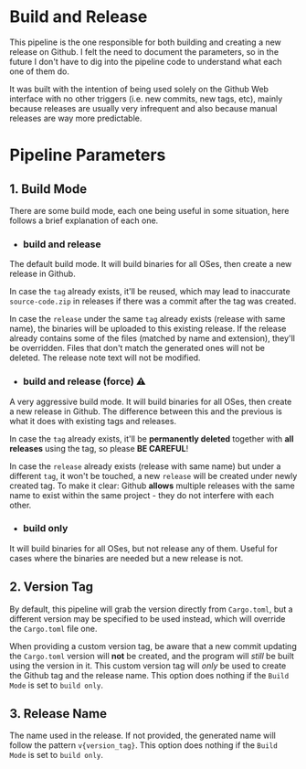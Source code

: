 # Build and Release

This pipeline is the one responsible for both building and creating a new release on Github. I felt the need to document the parameters, so in the future I don't have to dig into the pipeline code to understand what each one of them do.

It was built with the intention of being used solely on the Github Web interface with no other triggers (i.e. new commits, new tags, etc), mainly because releases are usually very infrequent and also because manual releases are way more predictable.

# Pipeline Parameters

## 1. Build Mode

There are some build mode, each one being useful in some situation, here follows a brief explanation of each one.

- ### build and release

The default build mode. It will build binaries for all OSes, then create a new release in Github. 

In case the `tag` already exists, it'll be reused, which may lead to inaccurate `source-code.zip` in releases if there was a commit after the tag was created.   

In case the `release` under the same `tag` already exists (release with same name), the binaries will be uploaded to this existing release. If the release already contains some of the files (matched by name and extension), they'll be overridden. Files that don't match the generated ones will not be deleted. The release note text will not be modified.

- ### build and release (force) ⚠️

A very aggressive build mode. It will build binaries for all OSes, then create a new release in Github. The difference between this and the previous is what it does with existing tags and releases.

In case the `tag` already exists, it'll be **permanently deleted** together with **all releases** using the tag, so please **BE CAREFUL**!

In case the `release` already exists (release with same name) but under a different `tag`, it won't be touched, a new `release` will be created under newly created tag. To make it clear: Github **allows** multiple releases with the same name to exist within the same project - they do not interfere with each other.

- ### build only

It will build binaries for all OSes, but not release any of them. Useful for cases where the binaries are needed but a new release is not.

## 2. Version Tag

By default, this pipeline will grab the version directly from `Cargo.toml`, but a different version may be specified to be used instead, which will override the `Cargo.toml` file one.

When providing a custom version tag, be aware that a new commit updating the `Cargo.toml` version will **not** be created, and the program will *still* be built using the version in it. This custom version tag will *only* be used to create the Github tag and the release name. This option does nothing if the `Build Mode` is set to `build only`.

## 3. Release Name

The name used in the release. If not provided, the generated name will follow the pattern `v{version_tag}`. This option does nothing if the `Build Mode` is set to `build only`.
